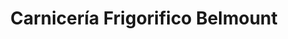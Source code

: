 ---
title: "Carnicería Frigorifico Belmount"
url: /caracas/carniceria-frigorifico-belmount/
shop: Metzgerei
---